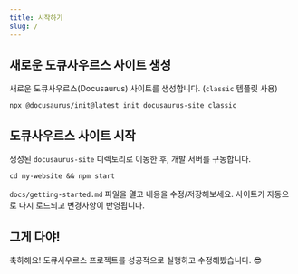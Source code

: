 ```yaml
---
title: 시작하기
slug: /
---
```


## 새로운 도큐사우르스 사이트 생성

새로운 도큐사우르스(Docusaurus) 사이트를 생성합니다. (`classic` 템플릿 사용)

```shell
npx @docusaurus/init@latest init docusaurus-site classic
```

## 도큐사우르스 사이트 시작

생성된 `docusaurus-site` 디렉토리로 이동한 후, 개발 서버를 구동합니다.

```shell
cd my-website && npm start
```

`docs/getting-started.md` 파일을 열고 내용을 수정/저장해보세요. 사이트가 자동으로 다시 로드되고 변경사항이 반영됩니다.

## 그게 다야!

축하해요! 도큐사우르스 프로젝트를 성공적으로 실행하고 수정해봤습니다. 😎
